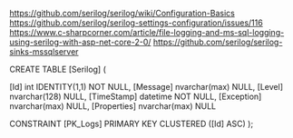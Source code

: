 ﻿https://github.com/serilog/serilog/wiki/Configuration-Basics
https://github.com/serilog/serilog-settings-configuration/issues/116
https://www.c-sharpcorner.com/article/file-logging-and-ms-sql-logging-using-serilog-with-asp-net-core-2-0/
https://github.com/serilog/serilog-sinks-mssqlserver

CREATE TABLE [Serilog] (

   [Id] int IDENTITY(1,1) NOT NULL,
   [Message] nvarchar(max) NULL,
   [Level] nvarchar(128) NULL,
   [TimeStamp] datetime NOT NULL,
   [Exception] nvarchar(max) NULL,
   [Properties] nvarchar(max) NULL

   CONSTRAINT [PK_Logs] PRIMARY KEY CLUSTERED ([Id] ASC) 
);
